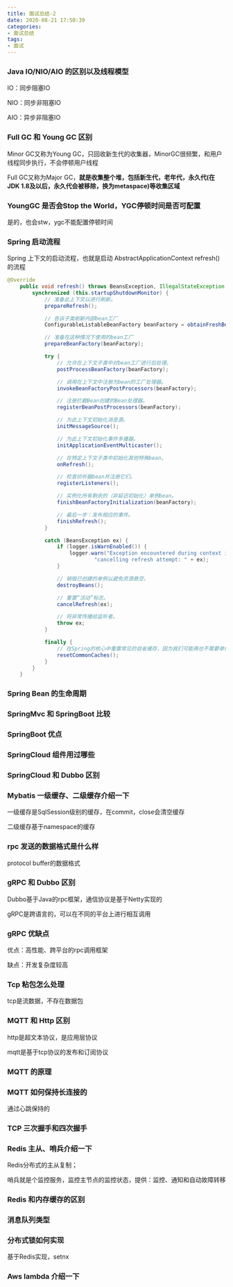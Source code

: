 ```yaml
---
title: 面试总结-2
date: 2020-08-21 17:50:39
categories: 
- 面试总结
tags:
- 面试
---
```


### Java IO/NIO/AIO 的区别以及线程模型

IO：同步阻塞IO

NIO：同步非阻塞IO

AIO：异步非阻塞IO

<!-- more -->

### Full GC 和 Young GC 区别

Minor GC又称为Young GC，只回收新生代的收集器，MinorGC很频繁，和用户线程同步执行，不会停顿用户线程

Full GC又称为Major GC，**就是收集整个堆，包括新生代，老年代，永久代(在JDK 1.8及以后，永久代会被移除，换为metaspace)等收集区域**

### YoungGC 是否会Stop the World，YGC停顿时间是否可配置

是的，也会stw，ygc不能配置停顿时间

### Spring 启动流程

Spring 上下文的启动流程，也就是启动 AbstractApplicationContext refresh()的流程

```java
@Override
	public void refresh() throws BeansException, IllegalStateException {
		synchronized (this.startupShutdownMonitor) {
			// 准备此上下文以进行刷新。
			prepareRefresh();

			// 告诉子类刷新内部bean工厂
			ConfigurableListableBeanFactory beanFactory = obtainFreshBeanFactory();

			// 准备在这种情况下使用的bean工厂
			prepareBeanFactory(beanFactory);

			try {
				// 允许在上下文子类中对bean工厂进行后处理。
				postProcessBeanFactory(beanFactory);

				// 调用在上下文中注册为bean的工厂处理器。
				invokeBeanFactoryPostProcessors(beanFactory);

				// 注册拦截Bean创建的Bean处理器。
				registerBeanPostProcessors(beanFactory);

				// 为此上下文初始化消息源。
				initMessageSource();

				// 为此上下文初始化事件多播器。
				initApplicationEventMulticaster();

				// 在特定上下文子类中初始化其他特殊bean。
				onRefresh();

				// 检查侦听器bean并注册它们。
				registerListeners();

				// 实例化所有剩余的（非延迟初始化）单例bean。
				finishBeanFactoryInitialization(beanFactory);

				// 最后一步：发布相应的事件。
				finishRefresh();
			}

			catch (BeansException ex) {
				if (logger.isWarnEnabled()) {
					logger.warn("Exception encountered during context initialization - " +
							"cancelling refresh attempt: " + ex);
				}

				// 销毁已创建的单例以避免资源悬空。
				destroyBeans();

				// 重置“活动”标志。
				cancelRefresh(ex);

				// 将异常传播给监听者。
				throw ex;
			}

			finally {
				// 在Spring的核心中重置常见的自省缓存，因为我们可能再也不需要单例bean的元数据了。
				resetCommonCaches();
			}
		}
	}
```

### Spring Bean 的生命周期



### SpringMvc 和 SpringBoot 比较

### SpringBoot 优点

### SpringCloud 组件用过哪些

### SpringCloud 和 Dubbo 区别

### Mybatis 一级缓存、二级缓存介绍一下

一级缓存是SqlSession级别的缓存，在commit，close会清空缓存

二级缓存基于namespace的缓存

### rpc 发送的数据格式是什么样

protocol buffer的数据格式

### gRPC 和 Dubbo 区别

Dubbo基于Java的rpc框架，通信协议是基于Netty实现的

gRPC是跨语言的，可以在不同的平台上进行相互调用

### gRPC 优缺点

优点：高性能、跨平台的rpc调用框架

缺点：开发复杂度较高

### Tcp 粘包怎么处理

tcp是流数据，不存在数据包

### MQTT 和 Http 区别

http是超文本协议，是应用层协议

mqtt是基于tcp协议的发布和订阅协议

### MQTT 的原理

### MQTT 如何保持长连接的

通过心跳保持的

### TCP 三次握手和四次握手

### Redis 主从、哨兵介绍一下

Redis分布式的主从复制；

哨兵就是个监控服务，监控主节点的监控状态，提供：监控、通知和自动故障转移

### Redis 和内存缓存的区别

### 消息队列类型

### 分布式锁如何实现

基于Redis实现，setnx

### Aws lambda 介绍一下